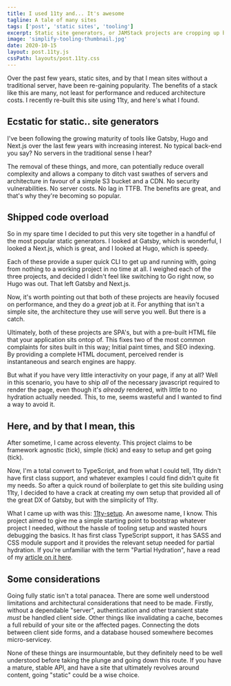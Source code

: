 ```yaml
---
title: I used 11ty and... It's awesome
tagline: A tale of many sites
tags: ['post', 'static sites', 'tooling']
excerpt: Static site generators, or JAMStack projects are cropping up by the day. Here's a quick look at how I built this site.
image: 'simplify-tooling-thumbnail.jpg'
date: 2020-10-15
layout: post.11ty.js
cssPath: layouts/post.11ty.css
---
```


Over the past few years, static sites, and by that I mean sites without a traditional server, have been re-gaining popularity. The benefits of a stack like this are many, not least for performance and reduced architecture costs. I recently re-built this site using 11ty, and here's what I found.

## Ecstatic for static.. site generators

I've been following the growing maturity of tools like Gatsby, Hugo and Next.js over the last few years with increasing interest. No typical back-end you say? No servers in the traditional sense I hear?

The removal of these things, and more, can potentially reduce overall complexity and allows a company to ditch vast swathes of servers and architecture in favour of a simple S3 bucket and a CDN. No security vulnerabilities. No server costs. No lag in TTFB. The benefits are great, and that's why they're becoming so popular.

## Shipped code overload

So in my spare time I decided to put this very site together in a handful of the most popular static generators. I looked at Gatsby, which is wonderful, I looked a Next.js, which is great, and I looked at Hugo, which is speedy.

Each of these provide a super quick CLI to get up and running with, going from nothing to a working project in no time at all. I weighed each of the three projects, and decided I didn't feel like switching to Go right now, so Hugo was out. That left Gatsby and Next.js.

Now, it's worth pointing out that both of these projects are heavily focused on performance, and they do a _great_ job at it. For anything that isn't a simple site, the architecture they use will serve you well. But there is a catch.

Ultimately, both of these projects are SPA's, but with a pre-built HTML file that your application sits ontop of. This fixes two of the most common complaints for sites built in this way; Initial paint times, and SEO indexing. By providing a complete HTML document, perceived render is instantaneous and search engines are happy.

But what if you have very little interactivity on your page, if any at all? Well in this scenario, you have to ship _all_ of the necessary javascript required to render the page, even though it's _already_ rendered, with little to no hydration actually needed. This, to me, seems wasteful and I wanted to find a way to avoid it.

## Here, and by that I mean, this

After sometime, I came across eleventy. This project claims to be framework agnostic (tick), simple (tick) and easy to setup and get going (tick).

Now, I'm a total convert to TypeScript, and from what I could tell, 11ty didn't have first class support, and whatever examples I could find didn't quite fit my needs. So after a quick round of boilerplate to get this site building using 11ty, I decided to have a crack at creating my own setup that provided all of the great DX of Gatsby, but with the simplicity of 11ty.

What I came up with was this: <a href="https://github.com/jhukdev/11ty-setup" target="_blank" rel="noopener">11ty-setup</a>. An awesome name, I know. This project aimed to give me a simple starting point to bootstrap whatever project I needed, without the hassle of tooling setup and wasted hours debugging the basics. It has first class TypeScript support, it has SASS and CSS module support and it provides the relevant setup needed for partial hydration. If you're unfamiliar with the term "Partial Hydration", have a read of my [article on it here](/articles/partial-hydration).

## Some considerations

Going fully static isn't a total panacea. There are some well understood limitations and architectural considerations that need to be made. Firstly, without a dependable "server", authentication and other transient state _must_ be handled client side. Other things like invalidating a cache, becomes a full rebuild of your site or the affected pages. Connecting the dots between client side forms, and a database housed somewhere becomes micro-servicey.

None of these things are insurmountable, but they definitely need to be well understood before taking the plunge and going down this route. If you have a mature, stable API, and have a site that ultimately revolves around content, going "static" could be a wise choice.
